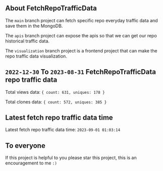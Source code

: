 ## About FetchRepoTrafficData

The `main` branch project can fetch specific repo everyday traffic data and save them in the MongoDB.

The `apis` branch project can expose the apis so that we can get our repo historical traffic data.

The `visualization` branch project is a frontend project that can make the repo traffic data visualization.

## `2022-12-30` To `2023-08-31` FetchRepoTrafficData repo traffic data

Total views data: `{ count: 631, uniques: 178 }`

Total clones data: `{ count: 572, uniques: 385 }`

## Latest fetch repo traffic data time

Latest fetch repo traffic data time: `2023-09-01 01:03:14`

## To everyone

If this project is helpful to you please star this project, this is an encouragement to me `:)`



